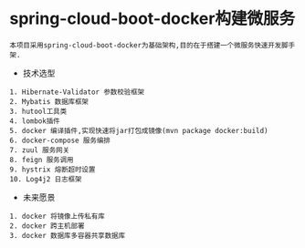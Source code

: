 # spring-cloud-boot-docker构建微服务
```text
本项目采用spring-cloud-boot-docker为基础架构,目的在于搭建一个微服务快速开发脚手架.
```
* 技术选型
```text
1. Hibernate-Validator 参数校验框架
2. Mybatis 数据库框架
3. hutool工具类
4. lombok插件
5. docker 编译插件,实现快速将jar打包成镜像(mvn package docker:build)
6. docker-compose 服务编排
7. zuul 服务网关
8. feign 服务调用
9. hystrix 熔断超时设置
10. Log4j2 日志框架
```
* 未来愿景
```text
1. docker 将镜像上传私有库
2. docker 跨主机部署
3. docker 数据库多容器共享数据库
```